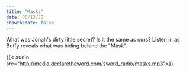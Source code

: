 ```yaml
---
title: "Masks"
date: 05/12/20
showthedate: false
---
```


What was Jonah's dirty little secret? Is it the same as ours? Listen in as Buffy reveals what was hiding behind the "Mask".
<!--more-->
{{< audio src="http://media.declaretheword.com/sword_radio/masks.mp3">}}